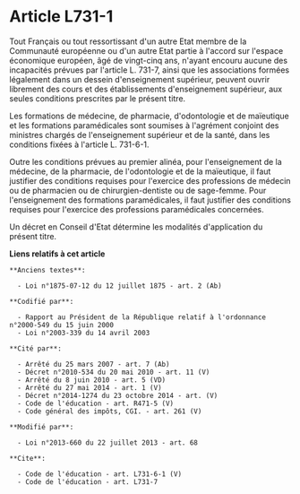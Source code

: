 # Article L731-1

Tout Français ou tout ressortissant d'un autre Etat membre de la Communauté européenne ou d'un autre Etat partie à l'accord
sur l'espace économique européen, âgé de vingt-cinq ans, n'ayant encouru aucune des incapacités prévues par l'article L.
731-7, ainsi que les associations formées légalement dans un dessein d'enseignement supérieur, peuvent ouvrir librement des
cours et des établissements d'enseignement supérieur, aux seules conditions prescrites par le présent titre. 

Les formations de médecine, de pharmacie, d'odontologie et de maïeutique et les formations paramédicales sont soumises à
l'agrément conjoint des ministres chargés de l'enseignement supérieur et de la santé, dans les conditions fixées à l'article
L. 731-6-1.

Outre les conditions prévues au premier alinéa, pour l'enseignement de la médecine, de la pharmacie, de l'odontologie et de
la maïeutique, il faut justifier des conditions requises pour l'exercice des professions de médecin ou de pharmacien ou de
chirurgien-dentiste ou de sage-femme. Pour l'enseignement des formations paramédicales, il faut justifier des conditions
requises pour l'exercice des professions paramédicales concernées. 

Un décret en Conseil d'Etat détermine les modalités d'application du présent titre.

**Liens relatifs à cet article**

	**Anciens textes**:

	  - Loi n°1875-07-12 du 12 juillet 1875 - art. 2 (Ab)

	**Codifié par**:

	  - Rapport au Président de la République relatif à l'ordonnance n°2000-549 du 15 juin 2000
	  - Loi n°2003-339 du 14 avril 2003

	**Cité par**:

	  - Arrêté du 25 mars 2007 - art. 7 (Ab)
	  - Décret n°2010-534 du 20 mai 2010 - art. 11 (V)
	  - Arrêté du 8 juin 2010 - art. 5 (VD)
	  - Arrêté du 27 mai 2014 - art. 1 (V)
	  - Décret n°2014-1274 du 23 octobre 2014 - art. (V)
	  - Code de l'éducation - art. R471-5 (V)
	  - Code général des impôts, CGI. - art. 261 (V)

	**Modifié par**:

	  - Loi n°2013-660 du 22 juillet 2013 - art. 68

	**Cite**:

	  - Code de l'éducation - art. L731-6-1 (V)
	  - Code de l'éducation - art. L731-7
